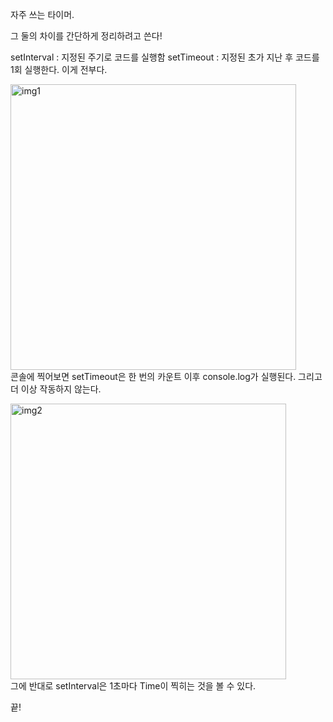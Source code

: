 자주 쓰는 타이머.

그 둘의 차이를 간단하게 정리하려고 쓴다!

setInterval : 지정된 주기로 코드를 실행함
setTimeout : 지정된 초가 지난 후 코드를 1회 실행한다.
이게 전부다. 


<img width="457" alt="img1" src="https://github.com/miinnnhho/TIL/assets/102772287/fa5cdc94-4bc1-4f15-98fd-ca2a1ac07b67"> <br>
콘솔에 찍어보면 setTimeout은 한 번의 카운트 이후 console.log가 실행된다. 그리고 더 이상 작동하지 않는다.


<img width="441" alt="img2" src="https://github.com/miinnnhho/TIL/assets/102772287/b83f0085-3f44-4458-b00d-4dcd3657ca04"> <br>
그에 반대로 setInterval은 1초마다 Time이 찍히는 것을 볼 수 있다.



끝!
